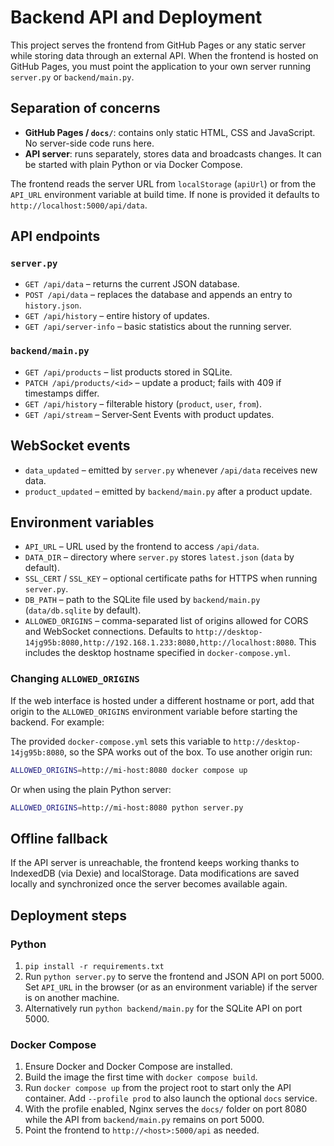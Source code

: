 # Backend API and Deployment

This project serves the frontend from GitHub Pages or any static server while storing data through an external API. When the frontend is hosted on GitHub Pages, you must point the application to your own server running `server.py` or `backend/main.py`.

## Separation of concerns

- **GitHub Pages / `docs/`**: contains only static HTML, CSS and JavaScript. No server-side code runs here.
- **API server**: runs separately, stores data and broadcasts changes. It can be started with plain Python or via Docker Compose.

The frontend reads the server URL from `localStorage` (`apiUrl`) or from the `API_URL` environment variable at build time. If none is provided it defaults to `http://localhost:5000/api/data`.

## API endpoints

### `server.py`

- `GET /api/data` – returns the current JSON database.
- `POST /api/data` – replaces the database and appends an entry to `history.json`.
- `GET /api/history` – entire history of updates.
- `GET /api/server-info` – basic statistics about the running server.

### `backend/main.py`

- `GET /api/products` – list products stored in SQLite.
- `PATCH /api/products/<id>` – update a product; fails with 409 if timestamps differ.
- `GET /api/history` – filterable history (`product`, `user`, `from`).
- `GET /api/stream` – Server‑Sent Events with product updates.

## WebSocket events

- `data_updated` – emitted by `server.py` whenever `/api/data` receives new data.
- `product_updated` – emitted by `backend/main.py` after a product update.

## Environment variables

- `API_URL` – URL used by the frontend to access `/api/data`.
- `DATA_DIR` – directory where `server.py` stores `latest.json` (`data` by default).
- `SSL_CERT` / `SSL_KEY` – optional certificate paths for HTTPS when running `server.py`.
- `DB_PATH` – path to the SQLite file used by `backend/main.py` (`data/db.sqlite` by default).
- `ALLOWED_ORIGINS` – comma-separated list of origins allowed for CORS and
  WebSocket connections. Defaults to
  `http://desktop-14jg95b:8080,http://192.168.1.233:8080,http://localhost:8080`.
  This includes the desktop hostname specified in `docker-compose.yml`.

### Changing `ALLOWED_ORIGINS`

If the web interface is hosted under a different hostname or port, add that
origin to the `ALLOWED_ORIGINS` environment variable before starting the
backend. For example:

The provided `docker-compose.yml` sets this variable to
`http://desktop-14jg95b:8080`, so the SPA works out of the box. To use another
origin run:

```bash
ALLOWED_ORIGINS=http://mi-host:8080 docker compose up
```

Or when using the plain Python server:

```bash
ALLOWED_ORIGINS=http://mi-host:8080 python server.py
```

## Offline fallback

If the API server is unreachable, the frontend keeps working thanks to IndexedDB (via Dexie) and localStorage. Data modifications are saved locally and synchronized once the server becomes available again.

## Deployment steps

### Python

1. `pip install -r requirements.txt`
2. Run `python server.py` to serve the frontend and JSON API on port 5000.
   Set `API_URL` in the browser (or as an environment variable) if the server is on another machine.
3. Alternatively run `python backend/main.py` for the SQLite API on port 5000.

### Docker Compose

1. Ensure Docker and Docker Compose are installed.
2. Build the image the first time with `docker compose build`.
3. Run `docker compose up` from the project root to start only the API container.
   Add `--profile prod` to also launch the optional `docs` service.
4. With the profile enabled, Nginx serves the `docs/` folder on port 8080 while the API from `backend/main.py` remains on port 5000.
5. Point the frontend to `http://<host>:5000/api` as needed.

